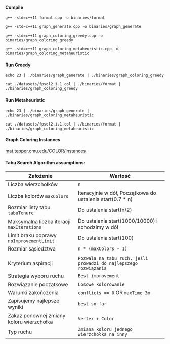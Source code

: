 #### Compile

```
g++ -std=c++11 format.cpp -o binaries/format
```

```
g++ -std=c++11 graph_generate.cpp -o binaries/graph_generate
```

```
g++ -std=c++11 graph_coloring_greedy.cpp -o binaries/graph_coloring_greedy
```

```
g++ -std=c++11 graph_coloring_metaheuristic.cpp -o binaries/graph_coloring_metaheuristic
```

#### Run Greedy

```
echo 23 | ./binaries/graph_generate | ./binaries/graph_coloring_greedy
```

```
cat ./datasets/fpsol2.i.1.col | ./binaries/format | ./binaries/graph_coloring_greedy
```

#### Run Metaheuristic

```
echo 23 | ./binaries/graph_generate | ./binaries/graph_coloring_metaheuristic
```

```
cat ./datasets/fpsol2.i.1.col | ./binaries/format | ./binaries/graph_coloring_metaheuristic
```

#### Graph Coloring Instances

[mat.tepper.cmu.edu/COLOR/instances](https://mat.tepper.cmu.edu/COLOR/instances.html)

#### Tabu Search Algorithm assumptions:

| Założenie                                  | Wartość                                                           |
| ------------------------------------------ | ----------------------------------------------------------------- |
| Liczba wierzchołków                        | `n`                                                               |
| Liczba kolorów `maxColors`                 | Iteracyjnie w dół, Początkowa do ustalenia start(0.7 \* n)        |
| Rozmiar listy tabu `tabuTenure`            | Do ustalenia start(n/2)                                           |
| Maksymalna liczba iteracji `maxIterations` | Do ustalenia start(1000/10000) i schodzimy w dół                  |
| Limit braku poprawy `noImprovementLimit`   | Do ustalenia start(100)                                           |
| Rozmiar sąsiedztwa                         | `n * (maxColors - 1)`                                             |
|                                            |                                                                   |
| Kryterium aspiracji                        | `Pozwala na tabu ruch, jeśli prowadzi do najlepszego rozwiązania` |
| Strategia wyboru ruchu                     | `Best improvement`                                                |
| Rozwiązanie początkowe                     | `Losowe kolorowanie`                                              |
| Warunki zakończenia                        | `conflicts == 0` OR `maxTime 3m`                                  |
| Zapisujemy najlepsze wyniki                | `best-so-far`                                                     |
| Zakaz ponownej zmiany koloru wierzchołka   | `Vertex + Color`                                                  |
| Typ ruchu                                  | `Zmiana koloru jednego wierzchołka na inny`                       |
